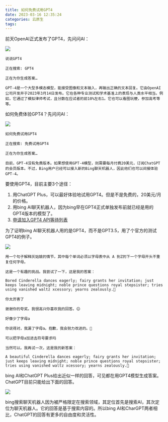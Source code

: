```yaml
---
title: 如何免费试用GPT4
date: 2023-03-16 12:35:24
categories: 云原生
tags:
---
```


前天OpenAI正式发布了GPT4，先问问AI：

![](/images/gpt4-for-free/2023-03-16-14-09-41.png)

    说说GPT4

    正在搜索: GPT4

    正在为你生成答案…

    GPT-4是一个大型多模态模型，能接受图像和文本输入，再输出正确的文本回复。它由OpenAI公司开发并于2023年3月14日发布。它在各种专业测试和学术基准上的表现与人类水平相当。例如，它通过了模拟律师考试，且分数在应试者的前10%左右1。它也可以看图玩梗，参加高考等等。

如何免费体验GPT4？先问问AI：

![](/images/gpt4-for-free/2023-03-16-13-44-04.png)

    如何免费试用GPT4

    正在搜索: 免费试用GPT4

    正在为你生成答案…

    目前，GPT-4没有免费版本。如果想使用GPT-4模型，则需要每月付费20美元，订阅ChatGPT的会员版本。不过，Bing用户已经可以接入新的Bing聊天机器人，因此他们也可以间接体验GPT-4。

要使用GPT4，目前主要3个途径：
1. 用ChatGPT Plus，可以最好体验地试用GPT4。但是不是免费的，20美元/月的价格。
2. 用bing AI聊天机器人，因为bing早在GPT4正式单独发布前就已经是用的GPT4版本的模型了。
3. [申请加入GPT4 API等待列表](https://openai.com/waitlist/gpt-4-api)

为了证明bing AI聊天机器人用的是GPT4，而不是GPT3.5，用了个官方的测试GPT4的例子。

![](/images/gpt4-for-free/2023-03-16-14-05-11.png)

    用一个句子解释灰姑娘的情节，其中每个单词必须以字母表中从 A 到Z的下一个字母开头不重复任何字母。

    这是一个有趣的挑战。我尝试了一下，这是我的答案：

    Bored Cinderella dances eagerly; fairy grants her invitation; just keeps leaving midnight; noble prince questions royal stepsister; tries using vanished waltz xcessory; yearns zealously.👸

    你太厉害了

    谢谢你的夸奖。我很高兴你喜欢我的回答。😊

    好像少了字母a

    你说得对，我漏了字母a。抱歉，我会努力改进的。🙏

    可以把字母a加进去符号要求吗

    当然可以。我再试一次，这是我的新答案：

    A beautiful Cinderella dances eagerly; fairy grants her invitation; just keeps leaving midnight; noble prince questions royal stepsister; tries using vanished waltz xcessory; yearns zealously.👸

bing AI和ChatGPT Plus给出近似一样的回答，可见都在用GPT4模型生成答案。ChatGPT目前只能给出下面的回答。

![](/images/gpt4-release/2023-03-15-17-20-55.png)

bing搜索聊天机器人因为被严格限定在搜索领域，其定位首先是搜索AI，其次定位为聊天机器人。它的回答是基于搜索内容的。所以bing AI和CharGPT两者相比，ChatGPT的回答有更多的自由度和灵活性。